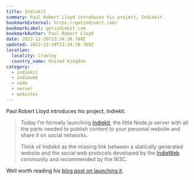 ```yaml
---
title: Indiekit
summary: Paul Robert Lloyd introduces his project, Indiekit.
bookmarkExternal: https://getindiekit.com/
bookmarkLabel: getindiekit.com
bookmarkAuthor: Paul Robert Lloyd
date: 2022-12-20T13:34:38.789Z
updated: 2022-12-20T13:34:38.789Z
location:
  locality: Crawley
  country_name: United Kingdom
category:
  - indiekit
  - indieweb
  - node
  - server
  - websites
---
```


Paul Robert Lloyd introduces his project, Indiekit.

> Today I’m formally launching [Indiekit](https://getindiekit.com/), the little Node.js server with all the parts needed to publish content to your personal website and share it on social networks.
>
> Think of Indiekit as the missing link between a statically generated website and the social web protocols developed by the [IndieWeb](https://indieweb.org/) community and recommended by the W3C.

Well worth reading his [blog post on launching it](https://paulrobertlloyd.com/articles/2022/12/indiekit/).
